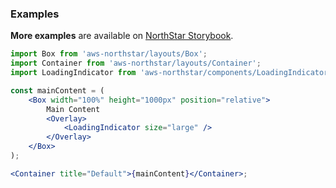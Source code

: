 ### Examples

**More examples** are available on <a href="https://storybook.northstar.aws-prototyping.cloud/?path=/story/overlay" target="_blank">NorthStar Storybook</a>.

```jsx
import Box from 'aws-northstar/layouts/Box';
import Container from 'aws-northstar/layouts/Container';
import LoadingIndicator from 'aws-northstar/components/LoadingIndicator';

const mainContent = (
    <Box width="100%" height="1000px" position="relative">
        Main Content
        <Overlay>
            <LoadingIndicator size="large" />
        </Overlay>
    </Box>
);

<Container title="Default">{mainContent}</Container>;
```
